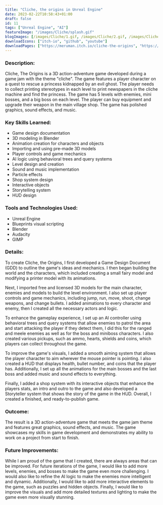 ```yaml
---
title: "Cliche, the origins in Unreal Engine"
date: 2023-02-22T10:58:43+01:00
draft: false
id: 11
tags: ["Unreal Engine", "AI"]
featureImage: "/images/Cliche/splash.gif"
blogImages: [/images/Cliche/1.gif, /images/Cliche/2.gif, /images/Cliche/3.gif, /images/Cliche/4.gif, /images/Cliche/6.gif, /images/Cliche/7.gif, /images/Cliche/8.gif, /images/Cliche/9.gif, /images/Cliche/10.gif]
downloadIcons: ["itch-io", "github", "youtube"]
downloadPages: ["https://meruman.itch.io/cliche-the-origins", "https://github.com/Meruman/GameOff_gamejam", "https://www.youtube.com/watch?v=pObnb5IYBkc&t=22s"]
---
```


### **Description:** 

Cliche, The Origins is a 3D action-adventure game developed during a game jam with the theme "cliche". The game features a player character on a quest to rescue a princess kidnapped by an evil ghost. The player needs to collect printing stereotypes in each level to print newspapers in the cliche machine and find the princess. The game has 5 levels with enemies, mini bosses, and a big boss on each level. The player can buy equipment and upgrade their weapon in the main village shop. The game has polished graphics, sound effects, and music.

### **Key Skills Learned:**

-   Game design documentation
-   3D modeling in Blender
-   Animation creation for characters and objects
-   Importing and using pre-made 3D models
-   Player controls and game mechanics
-   AI logic using behavioral trees and query systems
-   Level design and creation
-   Sound and music implementation
-   Particle effects
-   Shop system design
-   Interactive objects
-   Storytelling system
-   HUD design
       
### **Tools and Technologies Used:**

-   Unreal Engine
-   Blueprints visual scripting
-   Blender
-   Audacity
-   GIMP


### **Details:**

To create Cliche, the Origins, I first developed a Game Design Document (GDD) to outline the game's ideas and mechanics. I then began building the world and the characters, which included creating a small fairy model and modifying a printer model with its animations.

Next, I imported free and licensed 3D models for the main character, enemies and models to build the level environment. I also set up player controls and game mechanics, including jump, run, move, shoot, change weapons, and change bullets. I added animations to every character and enemy, then I created all the necessary actors and logic.

To enhance the gameplay experience, I set up an AI controller using behavioral trees and query systems that allow enemies to patrol the area and start attacking the player if they detect them, I did this for the ranged and meele enemies as well as for the boss and miniboss characters. I also created various pickups, such as ammo, hearts, shields and coins, which players can collect throughout the game.

To improve the game's visuals, I added a smooth aiming system that allows the player character to aim wherever the mouse pointer is pointing. I also created a HUD that displays health, bullet number, and coins that the player has. Additionally, I set up all the animations for the main bosses and the last boss and added music and sound effects to everything.

Finally, I added a shop system with its interactive objects that enhance the players stats, an intro and outro to the game and also developed a Storyteller system that shows the story of the game in the HUD. Overall, I created a finished, and ready-to-publish game.

### **Outcome:**

The result is a 3D action-adventure game that meets the game jam theme and features great graphics, sound effects, and music. The game showcases my skills in game development and demonstrates my ability to work on a project from start to finish.

### **Future Improvements:**

While I am proud of the game that I created, there are always areas that can be improved. For future iterations of the game, I would like to add more levels, enemies, and bosses to make the game even more challenging. I would also like to refine the AI logic to make the enemies more intelligent and dynamic. Additionally, I would like to add more interactive elements to the game, such as puzzles and hidden objects. Finally, I would like to improve the visuals and add more detailed textures and lighting to make the game even more visually stunning.